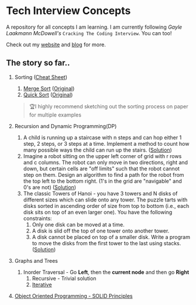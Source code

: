 # Tech Interview Concepts
A repository for all concepts I am learning. I am currently following *Gayle Laakmann McDowell's* `Cracking The Coding Interview`. You can too!

Check out my [website](https://rakshithsm.com) and [blog](https://rakshithsm.com/blog) for more.

## The story so far..
1. Sorting ([Cheat Sheet](https://github.com/Maxrovr/concepts/blob/master/theory/sorting.md))
    1. [Merge Sort](https://github.com/Maxrovr/concepts/blob/master/python/sorting/merge_sort.py) ([Original](https://www.hackerearth.com/practice/algorithms/sorting/merge-sort/tutorial/))
    2. [Quick Sort](https://github.com/Maxrovr/concepts/blob/master/python/sorting/quick_sort.py) ([Original](https://www.interviewbit.com/tutorial/quicksort-algorithm/))
    > :trophy:I highly recommend sketching out the sorting process on paper for multiple examples

2. Recursion and Dynamic Programming(DP)
    1. A child is running up a staircase with n steps and can hop either 1 step, 2 steps, or 3 steps at a time. Implement a method to count how many possible ways the child can run up the stairs. ([Solution](https://github.com/Maxrovr/concepts/blob/master/python/recursion_and_dp/8.1_Triple_Step.py))
    2. Imagine a robot sitting on the upper left corner of grid with r rows and c columns. The robot can only move in two directions, right and down, but certain cells are "off limits" such that the robot cannot step on them. Design an algorithm to find a path for the robot from the top left to the bottom right. (1's in the grid are "navigable" and 0's are not) ([Solution](https://github.com/Maxrovr/concepts/blob/master/python/recursion_and_dp/8.2_Robot_In_A_Grid.py))
    3. The classic Towers of Hanoi -  you have 3 towers and N disks of different sizes which can slide onto any tower. The puzzle tarts with disks sorted in ascending order of size from top to bottom (i.e., each disk sits on top of an even larger one). You have the following constraints:
        1. Only one disk can be moved at a time.
        2. A disk is slid off the top of one tower onto another tower.
        3. A disk cannot be placed on top of a smaller disk.
    Write a program to move the disks from the first tower to the last using stacks. ([Solution](https://github.com/Maxrovr/concepts/blob/master/python/recursion_and_dp/8.6_Towers_of_Hanoi.py))

3. Graphs and Trees
    1. Inorder Traversal - Go **Left**, then the **current node** and then go **Right**
        1. Recursive - Trivial solution
        2. [Iterative](https://github.com/Maxrovr/concepts/blob/master/python/graphs_and_trees/inorder_iterative.py)

4. [Object Oriented Programming - SOLID Principles](https://github.com/Maxrovr/concepts/blob/master/theory/SOLID_Principles.md)
